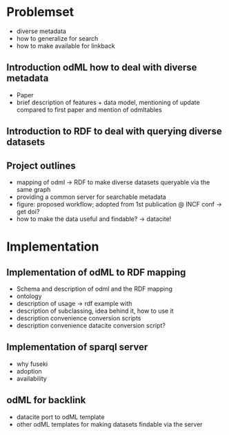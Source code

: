 # Problemset
- diverse metadata
- how to generalize for search
- how to make available for linkback

## Introduction odML how to deal with diverse metadata
- Paper
- brief description of features + data model, mentioning of update compared to 
  first paper and mention of odmltables

## Introduction to RDF to deal with querying diverse datasets

## Project outlines
- mapping of odml -> RDF to make diverse datasets queryable via the same graph
- providing a common server for searchable metadata
- figure: proposed workflow; adopted from 1st publication @ INCF conf -> get doi?
- how to make the data useful and findable? -> datacite!

# Implementation

## Implementation of odML to RDF mapping

- Schema and description of odml and the RDF mapping
- ontology
- description of usage -> rdf example with 
- description of subclassing, idea behind it, how to use it
- description convenience conversion scripts
- description convenience datacite conversion script?

## Implementation of sparql server

- why fuseki
- adoption
- availability

## odML for backlink
- datacite port to odML template
- other odML templates for making datasets findable via the server
